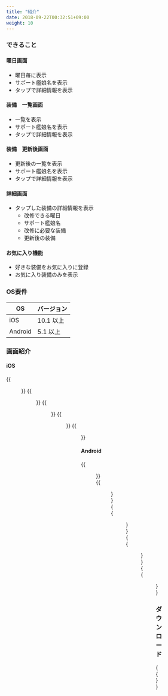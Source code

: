 ```yaml
---
title: "紹介"
date: 2018-09-22T00:32:51+09:00
weight: 10
---
```


### できること

#### 曜日画面

* 曜日毎に表示
* サポート艦娘名を表示
* タップで詳細情報を表示

#### 装備　一覧画面

* 一覧を表示
* サポート艦娘名を表示
* タップで詳細情報を表示

#### 装備　更新後画面

* 更新後の一覧を表示
* サポート艦娘名を表示
* タップで詳細情報を表示

#### 詳細画面

* タップした装備の詳細情報を表示
  * 改修できる曜日
  * サポート艦娘名
  * 改修に必要な装備
  * 更新後の装備

#### お気に入り機能

* 好きな装備をお気に入りに登録
* お気に入り装備のみを表示

### OS要件

|OS|バージョン|
|---|---|
|iOS|10.1 以上|
|Android|5.1 以上|

### 画面紹介

#### iOS

{{<figure src="/images/akashi/ios_01.png" width="400px">}}
{{<figure src="/images/akashi/ios_02.png" width="400px">}}
{{<figure src="/images/akashi/ios_03.png" width="400px">}}
{{<figure src="/images/akashi/ios_04.png" width="400px">}}
{{<figure src="/images/akashi/ios_05.png" width="400px">}}

#### Android

{{<figure src="/images/akashi/android_01.png" width="400px">}}
{{<figure src="/images/akashi/android_02.png" width="400px">}}
{{<figure src="/images/akashi/android_03.png" width="400px">}}
{{<figure src="/images/akashi/android_04.png" width="400px">}}
{{<figure src="/images/akashi/android_05.png" width="400px">}}

### ダウンロード

{{<download-banner-akashi>}}
